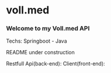 # voll.med
<h3>Welcome to my Voll.med API</h3>
<p>Techs: Springboot - Java</p>

<p>README under construction</p>

Restfull Api(back-end):
Client(front-end):
